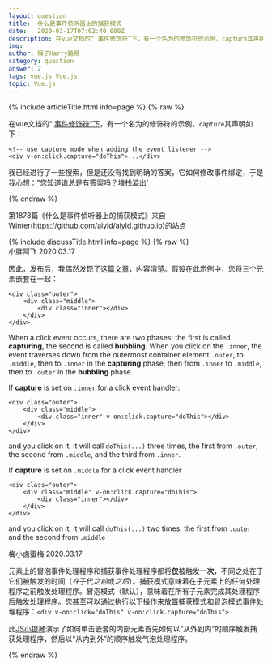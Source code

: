 ```yaml
---
layout: question
title:  什么是事件侦听器上的捕获模式
date:   2020-03-17T07:02:40.000Z
description: 在vue文档的“ 事件修饰符”下，有一个名为的修饰符的示例，capture其声明如下：<\!-- use capture mode when addin...
img: 
author: 猴子Harry路易
category: question
answer: 2
tags: vue.js Vue.js
topic: Vue.js
---
```

<div class="article-root">
  <div class="article">
    {% include articleTitle.html info=page %}
    {% raw %}
    <div class="article-content"><p><font style="vertical-align: inherit;"><font style="vertical-align: inherit;">在vue文档的“ </font></font><a href="https://vuejs.org/v2/guide/events.html#Event-Modifiers" rel="noreferrer"><font style="vertical-align: inherit;"><font style="vertical-align: inherit;">事件修饰符”下</font></font></a><font style="vertical-align: inherit;"><font style="vertical-align: inherit;">，有一个名为的修饰符的示例，</font></font><code>capture</code><font style="vertical-align: inherit;"><font style="vertical-align: inherit;">其声明如下：</font></font></p>

<pre><code>&lt;!-- use capture mode when adding the event listener --&gt;<font></font>
&lt;div v-on:click.capture="doThis"&gt;...&lt;/div&gt;<font></font>
</code></pre>

<p><font style="vertical-align: inherit;"><font style="vertical-align: inherit;">我已经进行了一些搜索，但是还没有找到明确的答案，它如何修改事件绑定，于是我心想：“您知道谁总是有答案吗？</font><font style="vertical-align: inherit;">堆栈溢出'</font></font></p></div>
    {% endraw %}
  </div>
  <p class="winter_mark">第1878篇《什么是事件侦听器上的捕获模式》来自Winter(https://github.com/aiyld/aiyld.github.io)的站点</p>
  <div class="discuss-wrapper">
    {% include discussTitle.html info=page %}
    {% raw %}
    <div class="discuss-list">
    <div class="discuss-item">
        <div class="discuss-parent">
          <div class="discuss-meta">
            <span class="discuss-user">小胖阿飞</span>
            <span class="discuss-time">2020.03.17</span>
          </div>
          <div class="discuss-comment"><p><font style="vertical-align: inherit;"><font style="vertical-align: inherit;">因此，发布后，我偶然发现了</font></font><a href="http://javascript.info/tutorial/bubbling-and-capturing#capturing" rel="noreferrer"><font style="vertical-align: inherit;"><font style="vertical-align: inherit;">这篇文章</font></font></a><font style="vertical-align: inherit;"><font style="vertical-align: inherit;">，内容清楚。</font><font style="vertical-align: inherit;">假设在此示例中，您将三个元素嵌套在一起：</font></font></p>

<pre><code>&lt;div class="outer"&gt;<font></font>
    &lt;div class="middle"&gt;<font></font>
        &lt;div class="inner"&gt;&lt;/div&gt;<font></font>
    &lt;/div&gt;<font></font>
&lt;/div&gt;<font></font>
</code></pre>

<p>When a click event occurs, there are two phases: the first is called <strong>capturing</strong>, the second is called <strong>bubbling</strong>.  When you click on the <code>.inner</code>, the event traverses down from the outermost container element <code>.outer</code>, to <code>.middle</code>, then to <code>.inner</code> in the <strong>capturing</strong> phase, then from <code>.inner</code> to <code>.middle</code>, then to <code>.outer</code> in the <strong>bubbling</strong> phase.</p>

<p>If <strong>capture</strong> is set on <code>.inner</code> for a click event handler:</p>

<pre><code>&lt;div class="outer"&gt;<font></font>
    &lt;div class="middle"&gt;<font></font>
        &lt;div class="inner" v-on:click.capture="doThis"&gt;&lt;/div&gt;<font></font>
    &lt;/div&gt;<font></font>
&lt;/div&gt;<font></font>
</code></pre>

<p>and you click on it, it will call <code>doThis(...)</code> three times, the first from <code>.outer</code>, the second from <code>.middle</code>, and the third from <code>.inner</code>.</p>

<p>If <strong>capture</strong> is set on <code>.middle</code> for a click event handler</p>

<pre><code>&lt;div class="outer"&gt;<font></font>
    &lt;div class="middle" v-on:click.capture="doThis"&gt;<font></font>
        &lt;div class="inner"&gt;&lt;/div&gt;<font></font>
    &lt;/div&gt;<font></font>
&lt;/div&gt;<font></font>
</code></pre>

<p>and you click on it, it will call <code>doThis(...)</code> two times, the first from <code>.outer</code> and the second from <code>.middle</code></p></div>
        </div></div><div class="discuss-item">
        <div class="discuss-parent">
          <div class="discuss-meta">
            <span class="discuss-user">梅小卤蛋梅</span>
            <span class="discuss-time">2020.03.17</span>
          </div>
          <div class="discuss-comment"><p><font style="vertical-align: inherit;"><font style="vertical-align: inherit;">元素上的冒泡事件处理程序和捕获事件处理程序都将</font></font><strong><font style="vertical-align: inherit;"><font style="vertical-align: inherit;">仅</font></font></strong><font style="vertical-align: inherit;"><font style="vertical-align: inherit;">被触发</font><strong><font style="vertical-align: inherit;">一次</font></strong><font style="vertical-align: inherit;">，不同之处在于它们被触发的时间（</font></font><em><font style="vertical-align: inherit;"><font style="vertical-align: inherit;">在</font></font></em><font style="vertical-align: inherit;"><font style="vertical-align: inherit;">子代</font><em><font style="vertical-align: inherit;">之前</font></em><font style="vertical-align: inherit;">或</font></font><em><font style="vertical-align: inherit;"><font style="vertical-align: inherit;">之后</font></font></em><font style="vertical-align: inherit;"><font style="vertical-align: inherit;">）。</font><font style="vertical-align: inherit;">捕获模式意味着在子元素上的任何处理程序之前触发处理程序。</font><font style="vertical-align: inherit;">冒泡模式（默认），意味着在所有子元素完成其处理程序后触发处理程序。</font><font style="vertical-align: inherit;">您甚至可以通过执行以下操作来放置捕获模式和冒泡模式事件处理程序：</font></font><code>&lt;div v-on:click="doThis" v-on:click.capture="doThis"&gt;</code></p>

<p><font style="vertical-align: inherit;"><font style="vertical-align: inherit;">此</font></font><a href="http://jsfiddle.net/7uvh0fnz/1" rel="nofollow noreferrer"><font style="vertical-align: inherit;"><font style="vertical-align: inherit;">JS小提琴</font></font></a><font style="vertical-align: inherit;"><font style="vertical-align: inherit;">演示了如何单击嵌套的内部元素首先如何以“从外到内”的顺序触发捕获处理程序，然后以“从内到外”的顺序触发气泡处理程序。</font></font></p></div>
        </div></div>
    </div>
    {% endraw %}
  </div>
<div>
